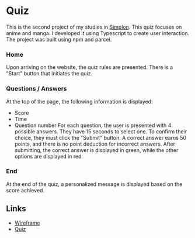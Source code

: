 # Quiz
This is the second project of my studies in [Simplon](https://simplon.co/formation/developpeur-web-et-web-mobile/11). This quiz focuses on anime and manga. I developed it using Typescript to create user interaction. The project was built using npm and parcel.

### Home
Upon arriving on the website, the quiz rules are presented. There is a "Start" button that initiates the quiz.
### Questions / Answers
At the top of the page, the following information is displayed:
- Score
- Time
- Question number
For each question, the user is presented with 4 possible answers. They have 15 seconds to select one. To confirm their choice, they must click the "Submit" button. A correct answer earns 50 points, and there is no point deduction for incorrect answers. After submitting, the correct answer is displayed in green, while the other options are displayed in red.
### End
At the end of the quiz, a personalized message is displayed based on the score achieved.
## Links
- [Wireframe](https://figma.com/file/5mEK5T2YLbu0Vwy3uSqfAN/Untitled?node-id=0%3A1&t=BmFQfgYKGT1vFUqM-0)
- [Quiz](https://axel-reviron-quiz.netlify.app/)
